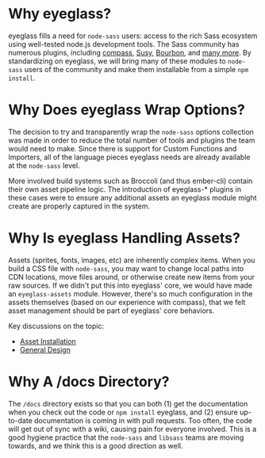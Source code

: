 # Why eyeglass?
eyeglass fills a need for `node-sass` users: access to the rich Sass ecosystem using well-tested node.js development tools. The Sass community has numerous plugins, including [compass](http://compass-style.org), [Susy](http://susy.oddbird.net), [Bourbon](http://bourbon.io), and [many more](http://www.sache.in). By standardizing on eyeglass, we will bring many of these modules to `node-sass` users of the community and make them installable from a simple `npm install`.

# Why Does eyeglass Wrap Options?
The decision to try and transparently wrap the `node-sass` options collection was made in order to reduce the total number of tools and plugins the team would need to make. Since there is support for Custom Functions and Importers, all of the language pieces eyeglass needs are already available at the `node-sass` level.

More involved build systems such as Broccoli (and thus ember-cli) contain their own asset pipeline logic. The introduction of eyeglass-* plugins in these cases were to ensure any additional assets an eyeglass module might create are properly captured in the system.

# Why Is eyeglass Handling Assets?
Assets (sprites, fonts, images, etc) are inherently complex items. When you build a CSS file with `node-sass`, you may want to change local paths into CDN locations, move files around, or otherwise create new items from your raw sources. If we didn't put this into eyeglass' core, we would have made an `eyeglass-assets` module. However, there's so much configuration in the assets themselves (based on our experience with compass), that we felt asset management should be part of eyeglass' core behaviors.

Key discussions on the topic:
* [Asset Installation](https://github.com/sass-eyeglass/eyeglass/issues/15)
* [General Design](https://github.com/sass-eyeglass/eyeglass-assets/issues/1)

# Why A /docs Directory?
The `/docs` directory exists so that you can both (1) get the documentation when you check out the code or `npm install` eyeglass, and (2) ensure up-to-date documentation is coming in with pull requests. Too often, the code will get out of sync with a wiki, causing pain for everyone involved. This is a good hygiene practice that the `node-sass` and `libsass` teams are moving towards, and we think this is a good direction as well.

